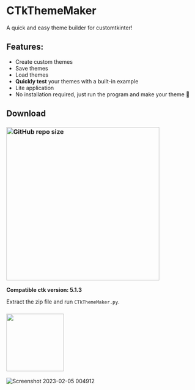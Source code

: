 # CTkThemeMaker
A quick and easy theme builder for customtkinter!

## Features:
- Create custom themes
- Save themes
- Load themes
- **Quickly test** your themes with a built-in example
- Lite application
- No installation required, just run the program and make your theme 😤

## Download
### [<img alt="GitHub repo size" src="https://img.shields.io/github/repo-size/Akascape/CTkThemeMaker?&color=green&label=Download%20CTkThemeMaker&logo=Python&logoColor=yellow&style=for-the-badge"  width="400">](https://github.com/Akascape/CTkThemeMaker/archive/refs/heads/main.zip)

**Compatible ctk version: 5.1.3**

Extract the zip file and run `CTkThemeMaker.py`.
### [<img src="https://img.shields.io/badge/Contribute-Theme-informational?&color=c8ab09&style=for-the-badge" width="150">](https://github.com/Akascape/CTkThemeMaker/discussions/categories/contribute-theme)

![Screenshot 2023-02-05 004912](https://user-images.githubusercontent.com/89206401/216785762-7277326d-3a87-4e01-aae3-302af1e5ec3a.jpg)
